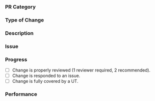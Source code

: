 ### PR Category
<!-- [ Operator | OP Test | Model Test | Benchmark | CI/CD | User Experience | Other] -->

### Type of Change
<!-- [ Bug Fix | New Feature | Performance Optimization | Refactor | Documentation Update | Other] -->

### Description
<!-- Briefly describe the changes made and the purpose of the changes.-->

### Issue

<!--
List any related issues that this PR resolves, if applicable, for example:
- Resolves #123
- Associated with Feature #456
-->

### Progress

- [ ] Change is properly reviewed (1 reviewer required, 2 recommended).
- [ ] Change is responded to an issue.
- [ ] Change is fully covered by a UT.

### Performance
<!-- Please describe any performance tests you have added or the results of any benchmarks. -->
